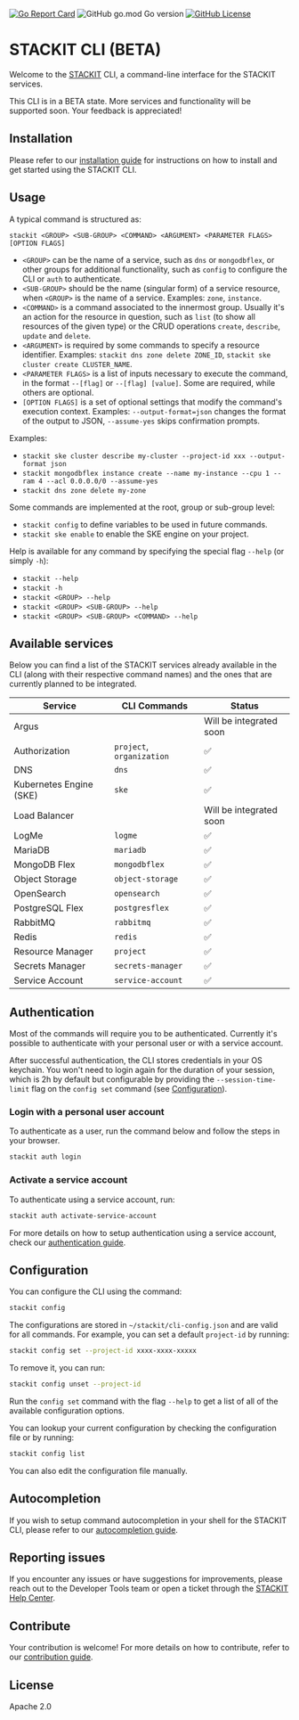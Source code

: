 [![Go Report Card](https://goreportcard.com/badge/github.com/stackitcloud/stackit-cli)](https://goreportcard.com/report/github.com/stackitcloud/stackit-cli) ![GitHub go.mod Go version](https://img.shields.io/github/go-mod/go-version/stackitcloud/stackit-cli) [![GitHub License](https://img.shields.io/github/license/stackitcloud/stackit-cli)](https://www.apache.org/licenses/LICENSE-2.0)


# STACKIT CLI (BETA)

Welcome to the [STACKIT](https://www.stackit.de/en) CLI, a command-line interface for the STACKIT services.

This CLI is in a BETA state. More services and functionality will be supported soon.
Your feedback is appreciated!

## Installation

Please refer to our [installation guide](./INSTALLATION.md) for instructions on how to install and get started using the STACKIT CLI.

## Usage

A typical command is structured as:

```
stackit <GROUP> <SUB-GROUP> <COMMAND> <ARGUMENT> <PARAMETER FLAGS> [OPTION FLAGS]
```

- `<GROUP>` can be the name of a service, such as `dns` or `mongodbflex`, or other groups for additional functionality, such as `config` to configure the CLI or `auth` to authenticate.
- `<SUB-GROUP>` should be the name (singular form) of a service resource, when `<GROUP>` is the name of a service. Examples: `zone`, `instance`.
- `<COMMAND>` is a command associated to the innermost group. Usually it's an action for the resource in question, such as `list` (to show all resources of the given type) or the CRUD operations `create`, `describe`, `update` and `delete`.
- `<ARGUMENT>` is required by some commands to specify a resource identifier. Examples: `stackit dns zone delete ZONE_ID`, `stackit ske cluster create CLUSTER_NAME`.
- `<PARAMETER FLAGS>` is a list of inputs necessary to execute the command, in the format `--[flag]` or `--[flag] [value]`. Some are required, while others are optional.
- `[OPTION FLAGS]` is a set of optional settings that modify the command's execution context. Examples: `--output-format=json` changes the format of the output to JSON, `--assume-yes` skips confirmation prompts.

Examples:

- `stackit ske cluster describe my-cluster --project-id xxx --output-format json`
- `stackit mongodbflex instance create --name my-instance --cpu 1 --ram 4 --acl 0.0.0.0/0 --assume-yes`
- `stackit dns zone delete my-zone`

Some commands are implemented at the root, group or sub-group level:

- `stackit config` to define variables to be used in future commands.
- `stackit ske enable` to enable the SKE engine on your project.

Help is available for any command by specifying the special flag `--help` (or simply `-h`):

- `stackit --help`
- `stackit -h`
- `stackit <GROUP> --help`
- `stackit <GROUP> <SUB-GROUP> --help`
- `stackit <GROUP> <SUB-GROUP> <COMMAND> --help`

## Available services

Below you can find a list of the STACKIT services already available in the CLI (along with their respective command names) and the ones that are currently planned to be integrated.

| Service                 | CLI Commands              | Status                  |
| ----------------------- | ------------------------- |-------------------------|
| Argus                   |                           | Will be integrated soon |
| Authorization           | `project`, `organization` | :white_check_mark:      |
| DNS                     | `dns`                     | :white_check_mark:      |
| Kubernetes Engine (SKE) | `ske`                     | :white_check_mark:      |
| Load Balancer           |                           | Will be integrated soon |
| LogMe                   | `logme`                   | :white_check_mark:      |
| MariaDB                 | `mariadb`                 | :white_check_mark:      |
| MongoDB Flex            | `mongodbflex`             | :white_check_mark:      |
| Object Storage          | `object-storage`          | :white_check_mark:      |
| OpenSearch              | `opensearch`              | :white_check_mark:      |
| PostgreSQL Flex         | `postgresflex`            | :white_check_mark:      |
| RabbitMQ                | `rabbitmq`                | :white_check_mark:      |
| Redis                   | `redis`                   | :white_check_mark:      |
| Resource Manager        | `project`                 | :white_check_mark:      |
| Secrets Manager         | `secrets-manager`         | :white_check_mark:      |
| Service Account         | `service-account`         | :white_check_mark:      |

## Authentication

Most of the commands will require you to be authenticated. Currently it's possible to authenticate with your personal user or with a service account.

After successful authentication, the CLI stores credentials in your OS keychain. You won't need to login again for the duration of your session, which is 2h by default but configurable by providing the `--session-time-limit` flag on the `config set` command (see [Configuration](#configuration)).

### Login with a personal user account

To authenticate as a user, run the command below and follow the steps in your browser.

```bash
stackit auth login
```

### Activate a service account

To authenticate using a service account, run:

```bash
stackit auth activate-service-account
```

For more details on how to setup authentication using a service account, check our [authentication guide](./AUTHENTICATION.md).

## Configuration

You can configure the CLI using the command:

```bash
stackit config
```

The configurations are stored in `~/stackit/cli-config.json` and are valid for all commands. For example, you can set a default `project-id` by running:

```bash
stackit config set --project-id xxxx-xxxx-xxxxx
```

To remove it, you can run:

```bash
stackit config unset --project-id
```

Run the `config set` command with the flag `--help` to get a list of all of the available configuration options.

You can lookup your current configuration by checking the configuration file or by running:

```bash
stackit config list
```

You can also edit the configuration file manually.

## Autocompletion

If you wish to setup command autocompletion in your shell for the STACKIT CLI, please refer to our [autocompletion guide](./AUTOCOMPLETION.md).

## Reporting issues

If you encounter any issues or have suggestions for improvements, please reach out to the Developer Tools team or open a ticket through the [STACKIT Help Center](https://support.stackit.cloud/).

## Contribute

Your contribution is welcome! For more details on how to contribute, refer to our [contribution guide](./CONTRIBUTION.md).

## License

Apache 2.0

